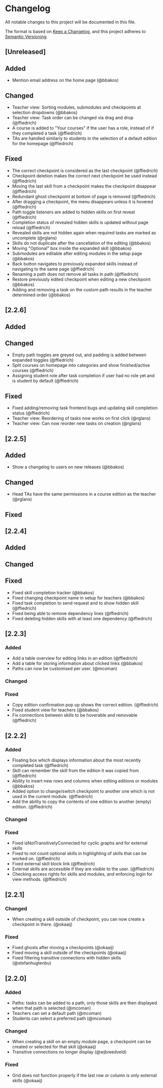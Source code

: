 [comment]: <> (Added = New features)
[comment]: <> (Changed = Changes in existing functionality)
[comment]: <> (Deprecated = once-stable features removed in future releases "next release")
[comment]: <> (Removed = Deprecated features removed in this release "this release")
[comment]: <> (Fixed = Bug fixes)
# Changelog
All notable changes to this project will be documented in this file.

The format is based on [Keep a Changelog](https://keepachangelog.com/en/1.0.0/),
and this project adheres to [Semantic Versioning](https://semver.org/spec/v2.0.0.html).

## [Unreleased]

## Added
- Mention email address on the home page (@bbakos)
## Changed
- Teacher view: Sorting modules, submodules and checkpoints at selection dropdowns (@bbakos)
- Teacher view: Task order can be changed via drag and drop (@ffiedrich)
- A course is added to "Your courses" if the user has a role, instead of if they completed a task (@ffiedrich)
- TAs are handled similarly to students in the selection of a default edition for the homepage (@ffiedrich)
## Fixed
- The correct checkpoint is considered as the last checkpoint (@ffiedrich)
- Checkpoint deletion makes the correct next checkpoint be used instead (@ffiedrich)
- Moving the last skill from a checkpoint makes the checkpoint disappear (@ffiedrich)
- Redundant ghost checkpoint at bottom of page is removed (@ffiedrich)
- After dragging a checkpoint, the menu disappears unless it is hovered (@ffiedrich)
- Path toggle listeners are added to hidden skills on first reveal (@ffiedrich)
- Completion status of revealed hidden skills is updated without page reload (@ffiedrich)
- Revealed skills are not hidden again when required tasks are marked as uncomplete (@rglans)
- Skills do not duplicate after the cancellation of the editing (@bbakos)
- Moving "Optional" box inside the expanded skill (@bbakos)
- Submodules are editable after editing modules in the setup page (@bbakos)
- Back button navigates to previously expanded skills instead of navigating to the same page (@ffiedrich)
- Renaming a path does not remove all tasks in path (@ffiedrich)
- Restore previously edited checkpoint when editing a new checkpoint (@bbakos)
- Adding and removing a task on the custom path results in the teacher determined order (@bbakos)

## [2.2.6]

## Added
## Changed
- Empty path toggles are greyed out, and padding is added between expanded toggles (@ffiedrich)
- Split courses on homepage into categories and show finished/active courses (@ffiedrich)
- Assigning student role after task completion if user had no role yet and is student by default (@ffiedrich)

## Fixed
- Fixed adding/removing task frontend bugs and updating skill completion status (@ffiedrich)
- Teacher view: Reordering of tasks now works on first click (@rglans)
- Teacher view: Can now reorder new tasks on creation (@rglans)

## [2.2.5]

## Added
- Show a changelog to users on new releases (@bbakos)
## Changed
- Head TAs have the same permissions in a course edition as the teacher (@rglans)
## Fixed

## [2.2.4]

## Added
## Changed
## Fixed
- Fixed skill completion tracker (@bbakos)
- Fixed changing checkpoint name in setup for teachers (@bbakos)
- Fixed task completion to send request and to show hidden skill (@ffiedrich)
- Fixed being able to remove dependency lines (@ffiedrich)
- Fixed deleting hidden skills with at least one dependency (@ffiedrich)

## [2.2.3]

### Added
- Add a table overview for editing links in an edition (@ffiedrich)
- Add a table for storing information about clicked links (@bbakos) 
- Paths can now be customised per user. (@mcoman)

### Changed

### Fixed
- Copy edition confirmation pop up shows the correct edition. (@ffiedrich)
- Fixed student view for teachers (@bbakos)
- Fix connections between skills to be hoverable and removable (@ffiedrich)

## [2.2.2]

### Added
- Floating box which displays information about the most recently completed task (@ffiedrich)
- Skill can remember the skill from the edition it was copied from (@ffiedrich)
- Ability to insert new rows and columns when editing editions or modules (@bbakos)
- Added option to change/switch checkpoint to another one which is not used in the current module. (@ffiedrich)
- Add the ability to copy the contents of one edition to another (empty) edition. (@ffiedrich)

### Changed

### Fixed
 - Fixed isNotTransitivelyConnected for cyclic graphs and for external skills
 - Fixed to not count optional skills in highlighting of skills that can be worked on. (@ffiedrich)
 - Fixed external skill block link (@ffiedrich)
 - External skills are accessible if they are visible to the user. (@ffiedrich)
 - Checking access rights for skills and modules, and enforcing login for view methods. (@ffiedrich)

## [2.2.1]

### Changed
 - When creating a skill outside of checkpoint, you can now create a checkpoint in there. (@okaaij)
### Fixed
 - Fixed ghosts after moving a checkpoints (@okaaij)
 - Fixed moving a skill outside of the checkpoints (@okaaij)
 - Fixed filtering transitive connections with hidden skills (@stefanhugtenbu)

## [2.2.0]
### Added
 - Paths: tasks can be added to a path, only those skills are then displayed when that path is selected (@mcoman)
 - Teachers can set a default path (@mcoman)
 - Students can select a preferred path (@mcoman)

### Changed
 - When creating a skill on an empty module page, a checkpoint can be created or selected for that skill (@okaaij)
 - Transitive connections no longer display (@wjbreedveld)

### Fixed
 - Grid does not function properly if the last row or column is only external skills (@okaaij)


